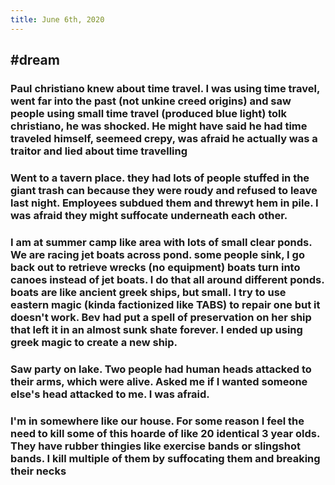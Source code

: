 ```yaml
---
title: June 6th, 2020
---
```


## #dream
### Paul christiano knew about time travel. I was using time travel, went far into the past (not unkine creed origins) and saw people using small time travel (produced blue light) tolk christiano, he was shocked. He might have said he had time traveled himself, seemeed crepy, was afraid he actually was a traitor and lied about time travelling

### Went to a tavern place. they had lots of people stuffed in the giant trash can because they were roudy and refused to leave last night. Employees subdued them and threwyt hem in pile. I was afraid they might suffocate underneath each other.

### I am at summer camp like area with lots of small clear ponds. We are racing jet boats across pond. some people sink, I go back out to retrieve wrecks (no equipment) boats turn into canoes instead of jet boats. I do that all around different ponds. boats are like ancient greek ships, but small. I try to use eastern magic (kinda factionized like TABS) to repair one but it doesn't work. Bev had put a spell of preservation on her ship that left it in an almost sunk shate forever. I ended up using greek magic to create a new ship.

### Saw party on lake. Two people had human heads attacked to their arms, which were alive. Asked me if I wanted someone else's head attacked to me. I was afraid.

### I'm in somewhere like our house. For some reason I feel the need to kill some of this hoarde of like 20 identical 3 year olds. They have rubber thingies like exercise bands or slingshot bands. I kill multiple of them by suffocating them and breaking their necks
